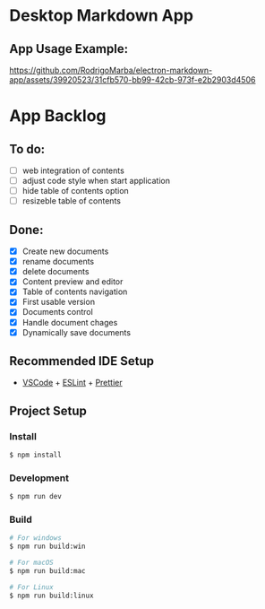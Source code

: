 # Desktop Markdown App

## App Usage Example:

https://github.com/RodrigoMarba/electron-markdown-app/assets/39920523/31cfb570-bb99-42cb-973f-e2b2903d4506



# App Backlog

## To do:

- [ ] web integration of contents
- [ ] adjust code style when start application
- [ ] hide table of contents option
- [ ] resizeble table of contents

## Done:

- [x] Create new documents
- [x] rename documents
- [x] delete documents
- [x] Content preview and editor
- [x] Table of contents navigation
- [x] First usable version
- [x] Documents control
- [x] Handle document chages
- [x] Dynamically save documents

## Recommended IDE Setup

- [VSCode](https://code.visualstudio.com/) + [ESLint](https://marketplace.visualstudio.com/items?itemName=dbaeumer.vscode-eslint) + [Prettier](https://marketplace.visualstudio.com/items?itemName=esbenp.prettier-vscode)

## Project Setup

### Install

```bash
$ npm install
```

### Development

```bash
$ npm run dev
```

### Build

```bash
# For windows
$ npm run build:win

# For macOS
$ npm run build:mac

# For Linux
$ npm run build:linux
```
